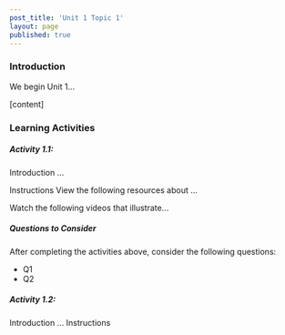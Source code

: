 ```yaml
---
post_title: 'Unit 1 Topic 1'
layout: page
published: true
---
```

### Introduction
We begin Unit 1…

[content]

### Learning Activities
##### Activity 1.1:
Introduction
…

Instructions
View the following resources about …

Watch the following videos that illustrate…

##### Questions to Consider
After completing the activities above, consider the following questions:

* Q1
* Q2

##### Activity 1.2:
Introduction
…
Instructions
